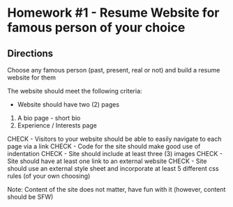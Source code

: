 # Homework #1 - Resume Website for famous person of your choice

## Directions

Choose any famous person (past, present, real or not) and build a resume website for them

The website should meet the following criteria:

- Website should have two (2) pages

 1) A bio page - short bio
 2) Experience / Interests page

CHECK - Visitors to your website should be able to easily navigate to each page via a link
CHECK - Code for the site should make good use of indentation
CHECK - Site should include at least three (3) images
CHECK - Site should have at least one link to an external website
CHECK - Site should use an external style sheet and incorporate at least 5 different css rules (of your own choosing)

Note: Content of the site does not matter, have fun with it (however, content should be SFW)

